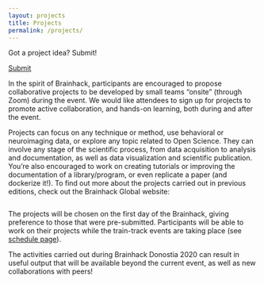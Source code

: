 ```yaml
---
layout: projects
title: Projects
permalink: /projects/
---
```


Got a project idea? Submit!

<a class="submission-button" href="http://www.google.com" target="_blank">Submit</a>

In the spirit of Brainhack, participants are encouraged to propose collaborative projects to be developed by small teams “onsite” (through Zoom) during the event. We would like attendees to sign up for projects to promote active collaboration, and hands-on learning, both during and after the event.

Projects can focus on any technique or method, use behavioral or neuroimaging data, or explore any topic related to Open Science. They can involve any stage of the scientific process, from data acquisition to analysis and documentation, as well as data visualization and scientific publication. You’re also encouraged to work on creating tutorials or improving the documentation of a library/program, or even replicate a paper (and dockerize it!).
To find out more about the projects carried out in previous editions, check out the Brainhack Global website:

<a href="https://brainhack.org/global2020/projects" target="_blank"><img class="cta_button" src="../assets/img/posts/CTAprojects.jpg" alt=""></a>

The projects will be chosen on the first day of the Brainhack, giving preference to those that were pre-submitted. Participants will be able to work on their projects while the train-track events are taking place (see [schedule page](https://brainhack-donostia.github.io/schedule/)).
 
The activities carried out during Brainhack Donostia 2020 can result in useful output that will be available beyond the current event, as well as new collaborations with peers!
